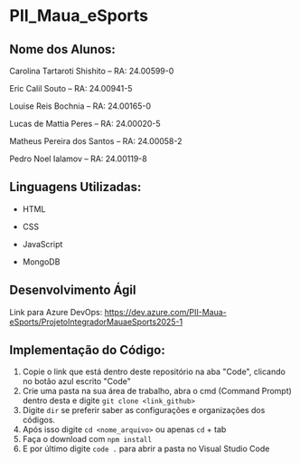 # PII_Maua_eSports

## Nome dos Alunos: 

Carolina Tartaroti Shishito – RA: 24.00599-0 

Eric Calil Souto – RA: 24.00941-5 

Louise Reis Bochnia – RA: 24.00165-0 

Lucas de Mattia Peres – RA: 24.00020-5 

Matheus Pereira dos Santos – RA: 24.00058-2 

Pedro Noel Ialamov – RA: 24.00119-8 

## Linguagens Utilizadas:

- HTML

- CSS

- JavaScript

- MongoDB

## Desenvolvimento Ágil

Link para Azure DevOps: https://dev.azure.com/PII-Maua-eSports/ProjetoIntegradorMauaeSports2025-1

## Implementação do Código:
1. Copie o link que está dentro deste repositório na aba "Code", clicando no botão azul escrito "Code"
2. Crie uma pasta na sua área de trabalho, abra o cmd (Command Prompt) dentro desta e digite `git clone <link_github>`
3. Digite `dir` se preferir saber as configurações e organizações dos códigos.
4. Após isso digite `cd <nome_arquivo>` ou apenas `cd` + tab
5. Faça o download com `npm install`
6. E por último digite `code .` para abrir a pasta no Visual Studio Code
